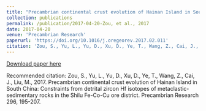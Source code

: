 ```yaml
---
title: "Precambrian continental crust evolution of Hainan Island in South China: Constraints from detrital zircon Hf isotopes of metaclastic-sedimentary rocks in the Shilu Fe-Co-Cu ore district."
collection: publications
permalink: /publication/2017-04-20-Zou, et al., 2017
date: 2017-04-20
venue: 'Precambrian Research'
paperurl: 'https://doi.org/10.1016/j.oregeorev.2017.02.011'
citation: 'Zou, S., Yu, L., Yu, D., Xu, D., Ye, T., Wang, Z., Cai, J., Liu, M., 2017. Precambrian continental crust evolution of Hainan Island in South China: Constraints from detrital zircon Hf isotopes of metaclastic-sedimentary rocks in the Shilu Fe-Co-Cu ore district. Precambrian Research 296, 195-207. '
---
```

[Download paper here](https://doi.org/10.1016/j.oregeorev.2017.02.011)

Recommended citation: Zou, S., Yu, L., Yu, D., Xu, D., Ye, T., Wang, Z., Cai, J., Liu, M., 2017. Precambrian continental crust evolution of Hainan Island in South China: Constraints from detrital zircon Hf isotopes of metaclastic-sedimentary rocks in the Shilu Fe-Co-Cu ore district. Precambrian Research 296, 195-207. 
